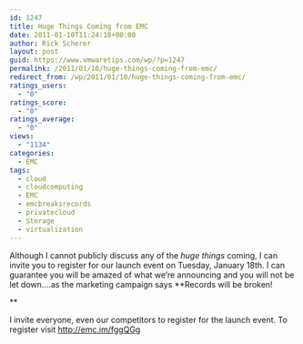 ```yaml
---
id: 1247
title: Huge Things Coming from EMC
date: 2011-01-10T11:24:18+00:00
author: Rick Scherer
layout: post
guid: https://www.vmwaretips.com/wp/?p=1247
permalink: /2011/01/10/huge-things-coming-from-emc/
redirect_from: /wp/2011/01/10/huge-things-coming-from-emc/
ratings_users:
  - "0"
ratings_score:
  - "0"
ratings_average:
  - "0"
views:
  - "1134"
categories:
  - EMC
tags:
  - cloud
  - cloudcomputing
  - EMC
  - emcbreaksrecords
  - privatecloud
  - Storage
  - virtualization
---
```

Although I cannot publicly discuss any of the _huge things_ coming, I can invite you to register for our launch event on Tuesday, January 18th. I can guarantee you will be amazed of what we&#8217;re announcing and you will not be let down&#8230;.as the marketing campaign says **Records will be broken!
  
** 

I invite everyone, even our competitors to register for the launch event. To register visit <a href="http://emc.im/fggQGg " target="_blank">http://emc.im/fggQGg</a>
